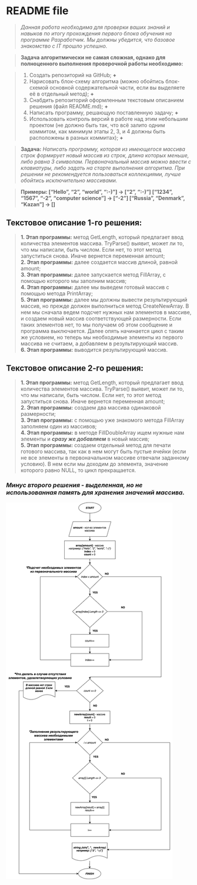# README file

>_Данная работа необходима для проверки ваших знаний и навыков по итогу прохождения первого блока обучения на программе Разработчик. Мы должны убедится, что базовое знакомство с IT прошло успешно._

>__Задача алгоритмически не самая сложная, однако для полноценного выполнения проверочной работы необходимо:__

>1. Создать репозиторий на GitHub; __+__
>2. Нарисовать блок-схему алгоритма (можно обойтись блок-схемой основной содержательной части, если вы выделяете её в отдельный метод); __+__
>3. Снабдить репозиторий оформленным текстовым описанием решения (файл README.md); __+__
>4. Написать программу, решающую поставленную задачу;  __+__
>5. Использовать контроль версий в работе над этим небольшим проектом (не должно быть так, что всё залито одним коммитом, как минимум этапы 2, 3, и 4 должны быть расположены в разных коммитах); __+__

>__Задача:__ _Написать программу, которая из имеющегося массива строк формирует новый массив из строк, длина которых меньше, либо равна 3 символам. Первоначальный массив можно ввести с клавиатуры, либо задать на старте выполнения алгоритма. При решении не рекомендуется пользоваться коллекциями, лучше обойтись исключительно массивами._

>__Примеры:
[“Hello”, “2”, “world”, “:-)”] → [“2”, “:-)”]
[“1234”, “1567”, “-2”, “computer science”] → [“-2”]
[“Russia”, “Denmark”, “Kazan”] → []__

## Текстовое описание 1-го решения:

> __1. Этап программы:__ метод GetLength, который предлагает ввод количества элементов массива. TryParse() выявит, может ли то, что мы написали, быть числом. Если нет, то этот метод запуститься снова. Иначе вернется переменная amount;  
> __2. Этап программы:__ далее создается массив длиной, равной amount;  
> __3. Этап программы:__ далее запускается метод FillArray, с помощью которого мы заполним массив;  
> __4. Этап программы:__ далее мы выведем готовый массив с помощью метода PrintArray;  
> __5. Этап программы:__ далее мы должны вывести результирующий массив, но прежде должен выполниться метод CreateNewArray. В нем мы сначала ведем подсчет нужных нам элементов в массиве, и создаем новый массив соответствующей размерности. Если таких элементов нет, то мы получаем об этом сообщение и программа выключается. Далее опять начинается цикл с таким же условием, но теперь мы необходимые элементы из первого массива не считаем, а добавляем в результирующий массив.  
> __6. Этап программы:__ выводится результирующий массив.

## Текстовое описание 2-го решения:

> __1. Этап программы:__ метод GetLength, который предлагает ввод количества элементов массива. TryParse() выявит, может ли то, что мы написали, быть числом. Если нет, то этот метод запуститься снова. Иначе вернется переменная amount;  
> __2. Этап программы:__  создаем два массива одинаковой размерности;  
> __3. Этап программы:__ с помощью уже знакомого метода FillArray заполняем один из массивов;  
> __4. Этап программы:__ в методе FillDoubleArray ищем нужные нам элементы и __*сразу же добавляем*__ в новый массив;  
> __5. Этап программы:__ создаем отдельный метод для печати готового массива, так как в нем могут быть пустые ячейки (если не все элементы в первоначальном массиве отвечали заданному условию). В нем если мы доходим до элемента, значение которого равно NULL, то цикл прекращается.

### __*Минус второго решения -  выделенная, но не использованная память для хранения значений массива.*__

![Фото блок-схемы](block-scheme.jpg)
